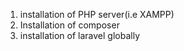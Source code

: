1. installation of PHP server(i.e XAMPP)
2. Installation of composer
3. installation of laravel globally